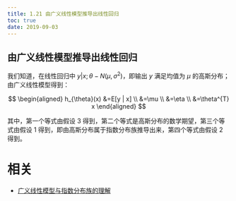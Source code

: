 ```yaml
---
title: 1.21 由广义线性模型推导出线性回归
toc: true
date: 2019-09-03
---
```


## 由广义线性模型推导出线性回归

我们知道，在线性回归中 $y | x ; \theta-N\left(\mu, \sigma^{2}\right)$，即输出 $y$ 满足均值为 $\mu$ 的高斯分布；由广义线性模型得到：

$$
\begin{aligned} h_{\theta}(x) &=E[y | x] \\ &=\mu \\ &=\eta \\ &=\theta^{T} x \end{aligned}
$$

其中，第一个等式由假设 3 得到，第二个等式是高斯分布的数学期望，第三个等式由假设 1 得到，即由高斯分布属于指数分布族推导出来，第四个等式由假设 2 得到。






# 相关

- [广义线性模型与指数分布族的理解](https://blog.csdn.net/anshuai_aw1/article/details/84069600)
